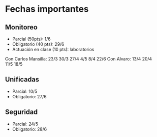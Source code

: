 # Fechas importantes

## Monitoreo

- Parcial (50pts): 1/6
- Obligatorio (40 pts): 29/6
- Actuación en clase (10 pts): laboratorios

Con Carlos Mansilla: 23/3  30/3  27/4  4/5  8/4  22/6
Con Alvaro: 13/4  20/4  11/5  18/5

## Unificadas

- Parcial: 10/5
- Obligatorio: 27/6

## Seguridad

- Parcial: 24/5
- Obligatorio: 28/6
